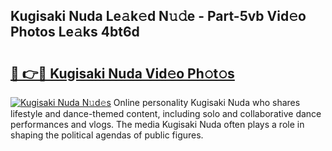 ## Kugisaki Nuda Le𝚊k𝚎d N𝚞𝚍e - Part-5vb Vid𝚎o Photos Le𝚊ks 4bt6d

# <h2><a href="http://fbbke63.evod.top/?m=Kugisaki+Nuda">🔗 👉🔴 Kugisaki Nuda Vid𝚎o Ph𝚘t𝚘s</a></h2>

[![Kugisaki Nuda N𝚞d𝚎s](https://i.imgur.com/8V9OHl7.gif)](http://fbbke63.evod.top/?m=Kugisaki+Nuda)
Online personality Kugisaki Nuda who shares lifestyle and dance-themed content, including solo and collaborative dance performances and vlogs. The media Kugisaki Nuda often plays a role in shaping the political agendas of public figures. 
